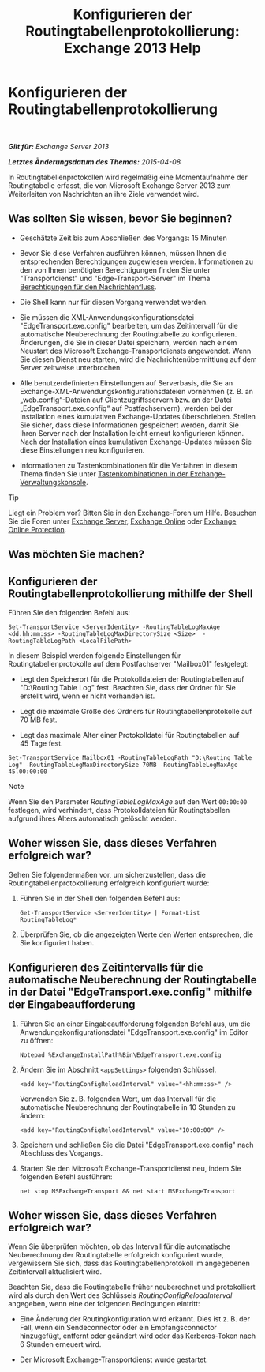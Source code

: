 ﻿---
title: 'Konfigurieren der Routingtabellenprotokollierung: Exchange 2013 Help'
TOCTitle: Konfigurieren der Routingtabellenprotokollierung
ms:assetid: 7184f8f7-4eb8-468a-aafe-b2d72868f820
ms:mtpsurl: https://technet.microsoft.com/de-de/library/Bb201696(v=EXCHG.150)
ms:contentKeyID: 50475938
ms.date: 04/24/2018
mtps_version: v=EXCHG.150
ms.translationtype: HT
---

# Konfigurieren der Routingtabellenprotokollierung

 

_**Gilt für:** Exchange Server 2013_

_**Letztes Änderungsdatum des Themas:** 2015-04-08_

In Routingtabellenprotokollen wird regelmäßig eine Momentaufnahme der Routingtabelle erfasst, die von Microsoft Exchange Server 2013 zum Weiterleiten von Nachrichten an ihre Ziele verwendet wird.

## Was sollten Sie wissen, bevor Sie beginnen?

  - Geschätzte Zeit bis zum Abschließen des Vorgangs: 15 Minuten

  - Bevor Sie diese Verfahren ausführen können, müssen Ihnen die entsprechenden Berechtigungen zugewiesen werden. Informationen zu den von Ihnen benötigten Berechtigungen finden Sie unter "Transportdienst" und "Edge-Transport-Server" im Thema [Berechtigungen für den Nachrichtenfluss](mail-flow-permissions-exchange-2013-help.md).

  - Die Shell kann nur für diesen Vorgang verwendet werden.

  - Sie müssen die XML-Anwendungskonfigurationsdatei "EdgeTransport.exe.config" bearbeiten, um das Zeitintervall für die automatische Neuberechnung der Routingtabelle zu konfigurieren. Änderungen, die Sie in dieser Datei speichern, werden nach einem Neustart des Microsoft Exchange-Transportdiensts angewendet. Wenn Sie diesen Dienst neu starten, wird die Nachrichtenübermittlung auf dem Server zeitweise unterbrochen.

  - Alle benutzerdefinierten Einstellungen auf Serverbasis, die Sie an Exchange-XML-Anwendungskonfigurationsdateien vornehmen (z. B. an „web.config“-Dateien auf Clientzugriffsservern bzw. an der Datei „EdgeTransport.exe.config“ auf Postfachservern), werden bei der Installation eines kumulativen Exchange-Updates überschrieben. Stellen Sie sicher, dass diese Informationen gespeichert werden, damit Sie Ihren Server nach der Installation leicht erneut konfigurieren können. Nach der Installation eines kumulativen Exchange-Updates müssen Sie diese Einstellungen neu konfigurieren.

  - Informationen zu Tastenkombinationen für die Verfahren in diesem Thema finden Sie unter [Tastenkombinationen in der Exchange-Verwaltungskonsole](keyboard-shortcuts-in-the-exchange-admin-center-exchange-online-protection-help.md).


> [!TIP]
> Liegt ein Problem vor? Bitten Sie in den Exchange-Foren um Hilfe. Besuchen Sie die Foren unter <A href="https://go.microsoft.com/fwlink/p/?linkid=60612">Exchange Server</A>, <A href="https://go.microsoft.com/fwlink/p/?linkid=267542">Exchange Online</A> oder <A href="https://go.microsoft.com/fwlink/p/?linkid=285351">Exchange Online Protection</A>.



## Was möchten Sie machen?

## Konfigurieren der Routingtabellenprotokollierung mithilfe der Shell

Führen Sie den folgenden Befehl aus:

    Set-TransportService <ServerIdentity> -RoutingTableLogMaxAge <dd.hh:mm:ss> -RoutingTableLogMaxDirectorySize <Size>  -RoutingTableLogPath <LocalFilePath>

In diesem Beispiel werden folgende Einstellungen für Routingtabellenprotokolle auf dem Postfachserver "Mailbox01" festgelegt:

  - Legt den Speicherort für die Protokolldateien der Routingtabellen auf "D:\\Routing Table Log" fest. Beachten Sie, dass der Ordner für Sie erstellt wird, wenn er nicht vorhanden ist.

  - Legt die maximale Größe des Ordners für Routingtabellenprotokolle auf 70 MB fest.

  - Legt das maximale Alter einer Protokolldatei für Routingtabellen auf 45 Tage fest.

<!-- end list -->

    Set-TransportService Mailbox01 -RoutingTableLogPath "D:\Routing Table Log" -RoutingTableLogMaxDirectorySize 70MB -RoutingTableLogMaxAge 45.00:00:00


> [!NOTE]
> Wenn Sie den Parameter <EM>RoutingTableLogMaxAge</EM> auf den Wert <CODE>00:00:00</CODE> festlegen, wird verhindert, dass Protokolldateien für Routingtabellen aufgrund ihres Alters automatisch gelöscht werden.



## Woher wissen Sie, dass dieses Verfahren erfolgreich war?

Gehen Sie folgendermaßen vor, um sicherzustellen, dass die Routingtabellenprotokollierung erfolgreich konfiguriert wurde:

1.  Führen Sie in der Shell den folgenden Befehl aus:
    
        Get-TransportService <ServerIdentity> | Format-List RoutingTableLog*

2.  Überprüfen Sie, ob die angezeigten Werte den Werten entsprechen, die Sie konfiguriert haben.

## Konfigurieren des Zeitintervalls für die automatische Neuberechnung der Routingtabelle in der Datei "EdgeTransport.exe.config" mithilfe der Eingabeaufforderung

1.  Führen Sie an einer Eingabeaufforderung folgenden Befehl aus, um die Anwendungskonfigurationsdatei "EdgeTransport.exe.config" im Editor zu öffnen:
    
        Notepad %ExchangeInstallPath%Bin\EdgeTransport.exe.config

2.  Ändern Sie im Abschnitt `<appSettings>` folgenden Schlüssel.
    
        <add key="RoutingConfigReloadInterval" value="<hh:mm:ss>" />
    
    Verwenden Sie z. B. folgenden Wert, um das Intervall für die automatische Neuberechnung der Routingtabelle in 10 Stunden zu ändern:
    
        <add key="RoutingConfigReloadInterval" value="10:00:00" />

3.  Speichern und schließen Sie die Datei "EdgeTransport.exe.config" nach Abschluss des Vorgangs.

4.  Starten Sie den Microsoft Exchange-Transportdienst neu, indem Sie folgenden Befehl ausführen:
    
        net stop MSExchangeTransport && net start MSExchangeTransport

## Woher wissen Sie, dass dieses Verfahren erfolgreich war?

Wenn Sie überprüfen möchten, ob das Intervall für die automatische Neuberechnung der Routingtabelle erfolgreich konfiguriert wurde, vergewissern Sie sich, dass das Routingtabellenprotokoll im angegebenen Zeitintervall aktualisiert wird.

Beachten Sie, dass die Routingtabelle früher neuberechnet und protokolliert wird als durch den Wert des Schlüssels *RoutingConfigReloadInterval* angegeben, wenn eine der folgenden Bedingungen eintritt:

  - Eine Änderung der Routingkonfiguration wird erkannt. Dies ist z. B. der Fall, wenn ein Sendeconnector oder ein Empfangsconnector hinzugefügt, entfernt oder geändert wird oder das Kerberos-Token nach 6 Stunden erneuert wird.

  - Der Microsoft Exchange-Transportdienst wurde gestartet.

